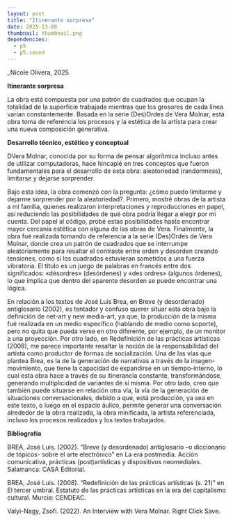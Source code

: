```yaml
---
layout: post
title: "Itinerante sorpresa"
date: 2025-13-08
thumbnail: thumbnail.png
dependencies:
  - p5
  - p5.sound
---
```


<div id="div-sketch">
  <script type="text/javascript" src="sketch.js"></script>
</div>

_Nicole Olivera, 2025.

**Itinerante sorpresa**

La obra está compuesta por una patrón de cuadrados que ocupan la totalidad de la superficie trabajada mientras que los grosores de cada línea varían constantemente. Basada en la serie (Des)Ordes de Vera Molnar, está obra toma de referencia los procesos y la estética de la artista para crear una nueva composición generativa.  

**Desarrollo técnico, estético y conceptual**

DVera Molnar, conocida por su forma de pensar algorítmica incluso antes de utilizar computadoras, hace hincapié en tres conceptos que fueron fundamentales para el desarrollo de esta obra: aleatoriedad (randomness), limitarse y dejarse sorprender. 

Bajo esta idea, la obra comenzó con la pregunta: ¿cómo puedo limitarme y dejarme sorprender por la aleatoriedad?. Primero, mostré obras de la artista a mi familia, quienes realizaron interpretaciones y reproducciones en papel, así reduciendo las posibilidades de qué obra podría llegar a elegir por mi cuenta. Del papel al código, probé estas posibilidades hasta encontrar mayor cercanía estética con alguna de las obras de Vera. Finalmente, la obra fué realizada tomando de referencia a la serie (Des)Ordes de Vera Molnar, donde crea un patrón de cuadrados que se interrumpe aleatoriamente para resaltar el contraste entre orden y desorden creando tensiones, como si los cuadrados estuvieran sometidos a una fuerza vibratoria. El título es un juego de palabras en francés entre dos significados: «désordres» (desórdenes) y «des ordres» (algunos órdenes), lo que implica que dentro del aparente desorden se puede encontrar una lógica.

En relación a los textos de José Luis Brea, en Breve (y desordenado) antiglosario (2002), es tentador y confuso querer situar esta obra bajo la definición de net-art y new media-art, ya que, la producción de la misma fué realizada en un medio específico (hablando de medio como soporte), pero no quita que pueda verse en otro diferente, por ejemplo, de un monitor a una proyección. 
Por otro lado, en Redefinición de las prácticas artísticas (2008), me parece importante resaltar la noción de la responsabilidad del artista como productor de formas de socialización. Una de las vías que plantea Brea, es la de la generación de narrativas a través de la imagen-movimiento, que tiene la capacidad de expandirse en un tiempo-interno, lo cual esta obra hace a través de su itinerancia constante, transformándose, generando multiplicidad de variantes de sí misma. Por otro lado, creo que también puede situarse en relación otra vía, la vía de la generación de situaciones conversacionales, debido a que, está producción, ya sea en este texto, o luego en el espacio áulico, permite generar una conversación alrededor de la obra realizada, la obra minificada, la artista referenciada, incluso los procesos realizados y los textos trabajados.


**Bibliografía**

BREA, José Luis. (2002). “Breve (y desordenado) antiglosario –o diccionario de tópicos- sobre el arte electrónico” en La era postmedia. Acción comunicativa, prácticas (post)artísticas y dispositivos neomediales. Salamanca: CASA Editorial.

BREA, José Luis. (2008). “Redefinición de las prácticas artísticas (s. 21)” en El tercer umbral. Estatuto de las prácticas artísticas en la era del capitalismo cultural. Murcia: CENDEAC.

Valyi-Nagy, Zsofi. (2022). An Interview with Vera Molnar. Right Click Save.
